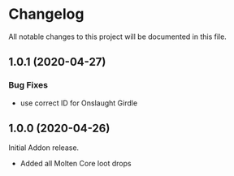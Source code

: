 # Changelog

All notable changes to this project will be documented in this file.

## 1.0.1 (2020-04-27)

### Bug Fixes

* use correct ID for Onslaught Girdle

## 1.0.0 (2020-04-26)

Initial Addon release.

* Added all Molten Core loot drops
